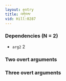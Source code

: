 ```yaml
---
layout: entry
title: འགེབས་
vid: Hill:0287
---
```

### Dependencies (N = 2)
* `arg2` 2


### Two overt arguments


### Three overt arguments
